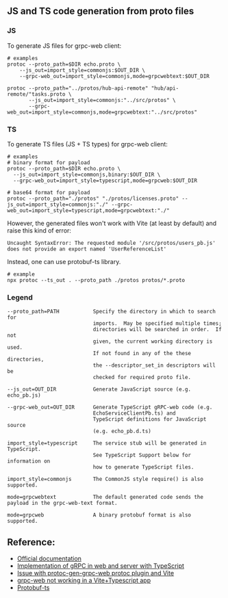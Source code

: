## JS and TS code generation from proto files

### JS
To generate JS files for grpc-web client:

```
# examples
protoc --proto_path=$DIR echo.proto \
    --js_out=import_style=commonjs:$OUT_DIR \
    --grpc-web_out=import_style=commonjs,mode=grpcwebtext:$OUT_DIR

protoc --proto_path="../protos/hub-api-remote" "hub/api-remote/"tasks.proto \ 
       --js_out=import_style=commonjs:"../src/protos" \
       --grpc-web_out=import_style=commonjs,mode=grpcwebtext:"../src/protos"
```

### TS
To generate TS files (JS + TS types) for grpc-web client:

```
# examples
# binary format for payload
protoc --proto_path=$DIR echo.proto \
  --js_out=import_style=commonjs,binary:$OUT_DIR \
  --grpc-web_out=import_style=typescript,mode=grpcweb:$OUT_DIR

# base64 format for payload
protoc --proto_path="./protos" "./protos/licenses.proto" --js_out=import_style=commonjs:"./" --grpc-web_out=import_style=typescript,mode=grpcwebtext:"./"
```

However, the generated files won't work with Vite (at least by default) and raise this kind of error:
```
Uncaught SyntaxError: The requested module '/src/protos/users_pb.js' does not provide an export named 'UserReferenceList'
```
Instead, one can use protobuf-ts library.
```
# example
npx protoc --ts_out . --proto_path ./protos protos/*.proto
```

### Legend
```
--proto_path=PATH           Specify the directory in which to search for
                            imports.  May be specified multiple times;
                            directories will be searched in order.  If not
                            given, the current working directory is used.
                            If not found in any of the these directories,
                            the --descriptor_set_in descriptors will be
                            checked for required proto file.

--js_out=OUT_DIR            Generate JavaScript source (e.g. echo_pb.js)

--grpc-web_out=OUT_DIR      Generate TypeScript gRPC-web code (e.g.  
                            EchoServiceClientPb.ts) and 
                            TypeScript definitions for JavaScript source 
                            (e.g. echo_pb.d.ts)

import_style=typescript     The service stub will be generated in TypeScript. 
                            See TypeScript Support below for information on 
                            how to generate TypeScript files.

import_style=commonjs       The CommonJS style require() is also supported.      

mode=grpcwebtext            The default generated code sends the payload in the grpc-web-text format.

mode=grpcweb                A binary protobuf format is also supported.
```

## Reference:
- [Official documentation](https://github.com/grpc/grpc-web)
- [Implementation of gRPC in web and server with TypeScript](https://medium.com/front-end-weekly/implementation-of-grpc-in-web-and-server-with-typescript-165e8ca0155b)
- [Issue with protoc-gen-grpc-web protoc plugin and Vite](https://stackoverflow.com/questions/72946191/errors-does-not-provide-an-export-named-when-using-vite-in-grpc-web-project)
- [grpc-web not working in a Vite+Typescript app](https://github.com/grpc/grpc-web/issues/1242)
- [Protobuf-ts](https://github.com/timostamm/protobuf-ts)
